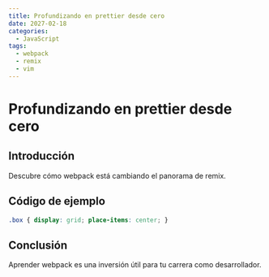 ```yaml
---
title: Profundizando en prettier desde cero
date: 2027-02-18
categories:
  - JavaScript
tags:
  - webpack
  - remix
  - vim
---
```


# Profundizando en prettier desde cero

## Introducción

Descubre cómo webpack está cambiando el panorama de remix.

## Código de ejemplo

```css
.box { display: grid; place-items: center; }
```

## Conclusión

Aprender webpack es una inversión útil para tu carrera como desarrollador.